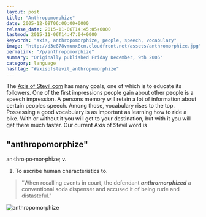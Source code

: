 ```yaml
---
layout: post
title: "Anthropomorphize"
date: 2005-12-09T06:00:00+0000
release_date: 2015-11-06T14:45:05+0000
lastmod: 2015-11-06T14:47:04+0000
keywords: "axis, anthropomorphize, people, speech, vocabulary"
image: "http://d3e878vmunx8cm.cloudfront.net/assets/anthromorphize.jpg"
permalink: "/p/anthropomorphize"
summary: "Originally published Friday December, 9th 2005"
category: language
hashtag: "#axisofstevil_anthropomorphize"
---
```


[id_1]: http://d3e878vmunx8cm.cloudfront.net/assets/anthromorphize.jpg "anthropomorphize"
The [Axis of Stevil.com](/ "Axis of Stevil.com") has many goals, one of which is to educate its followers. One of the first impressions people gain about other people is a speech impression. A persons memory will retain a lot of information about certain peoples speech. Among those, vocabulary rises to the top. Possessing a good vocabulary is as important as learning how to ride a bike. With or without it you will get to your destination, but with it you will get there much faster. Our current Axis of Stevil word is

## "anthropomorphize" ##

an·thro·po·mor·phize; v.

1. To ascribe human characteristics to.
 
> "When recalling events in court, the defendant ***anthromorphized*** a conventional soda dispenser and accused it of being rude and distasteful."

![anthropomorphize][id_1]

